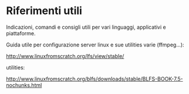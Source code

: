 Riferimenti utili
==============================


Indicazioni, comandi e consigli utili per vari linguaggi, applicativi e piattaforme.

Guida utile per configurazione server linux e sue utilities varie (ffmpeg...):

http://www.linuxfromscratch.org/lfs/view/stable/


utilities:

http://www.linuxfromscratch.org/blfs/downloads/stable/BLFS-BOOK-7.5-nochunks.html
